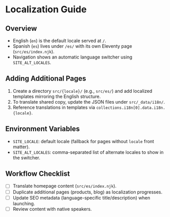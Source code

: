 # Localization Guide

## Overview
- English (`en`) is the default locale served at `/`.
- Spanish (`es`) lives under `/es/` with its own Eleventy page (`src/es/index.njk`).
- Navigation shows an automatic language switcher using `SITE_ALT_LOCALES`.

## Adding Additional Pages
1. Create a directory `src/{locale}/` (e.g., `src/es/`) and add localized templates mirroring the English structure.
2. To translate shared copy, update the JSON files under `src/_data/i18n/`.
3. Reference translations in templates via `collections.i18n[0].data.i18n.{locale}`.

## Environment Variables
- `SITE_LOCALE`: default locale (fallback for pages without `locale` front matter).
- `SITE_ALT_LOCALES`: comma-separated list of alternate locales to show in the switcher.

## Workflow Checklist
- [ ] Translate homepage content (`src/es/index.njk`).
- [ ] Duplicate additional pages (products, blog) as localization progresses.
- [ ] Update SEO metadata (language-specific title/description) when launching.
- [ ] Review content with native speakers.
